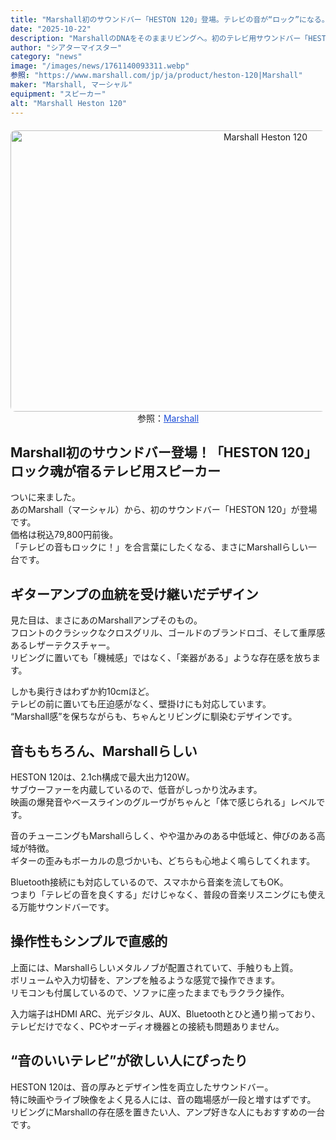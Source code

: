 ```yaml
---
title: "Marshall初のサウンドバー「HESTON 120」登場。テレビの音が“ロック”になる。"
date: "2025-10-22"
description: "MarshallのDNAをそのままリビングへ。初のテレビ用サウンドバー「HESTON 120」は、迫力の120W出力とクラシックなアンプデザインで、日常をロックに染める。"
author: "シアターマイスター"
category: "news"
image: "/images/news/1761140093311.webp"
参照: "https://www.marshall.com/jp/ja/product/heston-120|Marshall"
maker: "Marshall, マーシャル"
equipment: "スピーカー"
alt: "Marshall Heston 120"
---
```

<figure style="text-align: center; margin: 20px auto;">
  <img src="/images/news/1761140093311.webp" alt="Marshall Heston 120" width="800" height="450" style="display: block; margin: 0 auto; border-radius: 8px;" />
  <figcaption class="mb-16">
    参照：<a href="https://www.marshall.com/jp/ja/product/heston-120" target="_blank" style="color: #1d4ed8; text-decoration: underline;">Marshall</a>
  </figcaption>
</figure>

## Marshall初のサウンドバー登場！「HESTON 120」 ロック魂が宿るテレビ用スピーカー

ついに来ました。  
あのMarshall（マーシャル）から、初のサウンドバー「HESTON 120」が登場です。  
価格は税込79,800円前後。  
「テレビの音もロックに！」を合言葉にしたくなる、まさにMarshallらしい一台です。

## ギターアンプの血統を受け継いだデザイン

見た目は、まさにあのMarshallアンプそのもの。  
フロントのクラシックなクロスグリル、ゴールドのブランドロゴ、そして重厚感あるレザーテクスチャー。  
リビングに置いても「機械感」ではなく、「楽器がある」ような存在感を放ちます。  

しかも奥行きはわずか約10cmほど。  
テレビの前に置いても圧迫感がなく、壁掛けにも対応しています。  
“Marshall感”を保ちながらも、ちゃんとリビングに馴染むデザインです。

## 音ももちろん、Marshallらしい

HESTON 120は、2.1ch構成で最大出力120W。  
サブウーファーを内蔵しているので、低音がしっかり沈みます。  
映画の爆発音やベースラインのグルーヴがちゃんと「体で感じられる」レベルです。  

音のチューニングもMarshallらしく、やや温かみのある中低域と、伸びのある高域が特徴。  
ギターの歪みもボーカルの息づかいも、どちらも心地よく鳴らしてくれます。  

Bluetooth接続にも対応しているので、スマホから音楽を流してもOK。  
つまり「テレビの音を良くする」だけじゃなく、普段の音楽リスニングにも使える万能サウンドバーです。

## 操作性もシンプルで直感的

上面には、Marshallらしいメタルノブが配置されていて、手触りも上質。  
ボリュームや入力切替を、アンプを触るような感覚で操作できます。  
リモコンも付属しているので、ソファに座ったままでもラクラク操作。  

入力端子はHDMI ARC、光デジタル、AUX、Bluetoothとひと通り揃っており、  
テレビだけでなく、PCやオーディオ機器との接続も問題ありません。

## “音のいいテレビ”が欲しい人にぴったり

HESTON 120は、音の厚みとデザイン性を両立したサウンドバー。  
特に映画やライブ映像をよく見る人には、音の臨場感が一段と増すはずです。  
リビングにMarshallの存在感を置きたい人、アンプ好きな人にもおすすめの一台です。